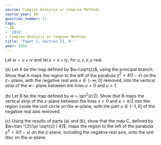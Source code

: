 ```yaml
---
course: Complex Analysis or Complex Methods
course_year: IB
question_number: 11
tags:
- IB
- '2016'
- Complex Analysis or Complex Methods
title: 'Paper 1, Section II, A '
year: 2016
---
```




Let $w=u+i v$ and let $z=x+i y$, for $u, v, x, y$ real.

(a) Let A be the map defined by $w=\sqrt{z}$, using the principal branch. Show that A maps the region to the left of the parabola $y^{2}=4(1-x)$ on the $z-$ plane, with the negative real axis $x \in(-\infty, 0]$ removed, into the vertical strip of the $w-$ plane between the lines $u=0$ and $u=1$.

(b) Let $\mathrm{B}$ be the map defined by $w=\tan ^{2}(z / 2)$. Show that $\mathrm{B}$ maps the vertical strip of the $z$-plane between the lines $x=0$ and $x=\pi / 2$ into the region inside the unit circle on the $w$-plane, with the part $u \in(-1,0]$ of the negative real axis removed.

(c) Using the results of parts (a) and (b), show that the map C, defined by $w=\tan ^{2}(\pi \sqrt{z} / 4)$, maps the region to the left of the parabola $y^{2}=4(1-x)$ on the $z$-plane, including the negative real axis, onto the unit disc on the $w$-plane.